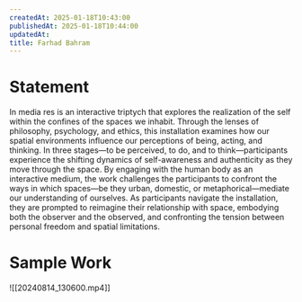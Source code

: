 ```yaml
---
createdAt: 2025-01-18T10:43:00
publishedAt: 2025-01-18T10:44:00
updatedAt: 
title: Farhad Bahram
---
```


# Statement
In media res is an interactive triptych that explores the realization of the self within the
confines of the spaces we inhabit. Through the lenses of philosophy, psychology, and
ethics, this installation examines how our spatial environments influence our
perceptions of being, acting, and thinking. In three stages—to be perceived, to do, and
to think—participants experience the shifting dynamics of self-awareness and
authenticity as they move through the space.
By engaging with the human body as an interactive medium, the work challenges the
participants to confront the ways in which spaces—be they urban, domestic, or
metaphorical—mediate our understanding of ourselves. As participants navigate the
installation, they are prompted to reimagine their relationship with space, embodying
both the observer and the observed, and confronting the tension between personal
freedom and spatial limitations.

# Sample Work
![[20240814_130600.mp4]]